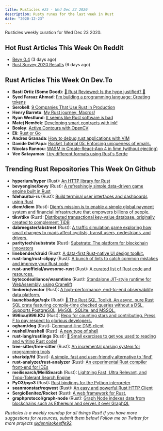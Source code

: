 ```yaml
---
title: Rusticles #25 - Wed Dec 23 2020
description: Rusty runes for the last week in Rust
date: "2020-12-23"
---
```


Rusticles weekly curation for Wed Dec 23 2020.



## Hot Rust Articles This Week On Reddit

- [Bevy 0.4](https://www.reddit.com/r/rust/comments/kge7zy/bevy_04/) (3 days ago)
- [Rust Survey 2020 Results](https://www.reddit.com/r/rust/comments/kef55s/rust_survey_2020_results/) (6 days ago)



## Rust Articles This Week On Dev.To

- **Basti Ortiz (Some Dood)**: [🦀 Rust Reviewed: Is the hype justified? 🦀](https://dev.to/somedood/rust-reviewed-is-the-hype-justified-1pa1)
- **Syed Faraaz Ahmad**: [I'm building a programming language: Creating tokens](https://dev.to/faraazahmad/i-m-building-a-programming-language-creating-tokens-78b)
- **Serokell**: [9 Companies That Use Rust in Production](https://dev.to/serokell/9-companies-that-use-rust-in-production-3hd0)
- **Henry Barreto**: [My Rust journey: Macros!](https://dev.to/henrybarreto/my-rust-journey-macros-2n4i)
- **Ryan Westlund**: [It seems like Rust software is bad](https://dev.to/yujiri8/it-seems-like-rust-software-us-bad-hkk)
- **Matej Nemček**: [Developing smart contracts with ink!](https://dev.to/yangwao/developing-smart-contracts-with-ink-4g72)
- **Bosley**: [Active Contours with OpenCV](https://dev.to/bosley/active-contours-with-opencv-2ck5)
- **Eli**: [Rust or Go](https://dev.to/elipie/rust-or-go-19hd)
- **Andres Granada**: [How to debug rust applications with VIM](https://dev.to/ogranada/how-to-debug-rust-applications-with-vim-58b1)
- **Davide Del Papa**: [Rocket Tutorial 05: Enforcing uniqueness of emails.](https://dev.to/davidedelpapa/rocket-tutorial-05-enforcing-uniqueness-of-emails-136j)
- **Nicolas Rannou**: [WASM in Create-React-App 4 in 5mn (without ejecting)](https://dev.to/nicolasrannou/wasm-in-create-react-app-4-in-5mn-without-ejecting-cf6)
- **Vee Satayamas**: [I try different formats using Rust's Serde](https://dev.to/veer66/i-try-different-formats-using-rust-s-serde-mlo)



## Trending Rust Repositories This Week On Github

- **hyperium/hyper** (Rust): [An HTTP library for Rust](https://github.com/hyperium/hyper)
- **bevyengine/bevy** (Rust): [A refreshingly simple data-driven game engine built in Rust](https://github.com/bevyengine/bevy)
- **fdehau/tui-rs** (Rust): [Build terminal user interfaces and dashboards using Rust](https://github.com/fdehau/tui-rs)
- **diem/diem** (Rust): [Diem’s mission is to enable a simple global payment system and financial infrastructure that empowers billions of people.](https://github.com/diem/diem)
- **tikv/tikv** (Rust): [Distributed transactional key-value database, originally created to complement TiDB](https://github.com/tikv/tikv)
- **dabreegster/abstreet** (Rust): [A traffic simulation game exploring how small changes to roads affect cyclists, transit users, pedestrians, and drivers.](https://github.com/dabreegster/abstreet)
- **paritytech/substrate** (Rust): [Substrate: The platform for blockchain innovators](https://github.com/paritytech/substrate)
- **linebender/druid** (Rust): [A data-first Rust-native UI design toolkit.](https://github.com/linebender/druid)
- **rust-lang/rust-clippy** (Rust): [A bunch of lints to catch common mistakes and improve your Rust code](https://github.com/rust-lang/rust-clippy)
- **rust-unofficial/awesome-rust** (Rust): [A curated list of Rust code and resources.](https://github.com/rust-unofficial/awesome-rust)
- **bytecodealliance/wasmtime** (Rust): [Standalone JIT-style runtime for WebAssembly, using Cranelift](https://github.com/bytecodealliance/wasmtime)
- **timberio/vector** (Rust): [A high-performance, end-to-end observability data platform.](https://github.com/timberio/vector)
- **launchbadge/sqlx** (Rust): [🧰 The Rust SQL Toolkit. An async, pure Rust SQL crate featuring compile-time checked queries without a DSL. Supports PostgreSQL, MySQL, SQLite, and MSSQL.](https://github.com/launchbadge/sqlx)
- **996icu/996.ICU** (Rust): [Repo for counting stars and contributing. Press F to pay respect to glorious developers.](https://github.com/996icu/996.ICU)
- **ogham/dog** (Rust): [Command-line DNS client](https://github.com/ogham/dog)
- **nushell/nushell** (Rust): [A new type of shell](https://github.com/nushell/nushell)
- **rust-lang/rustlings** (Rust): [🦀 Small exercises to get you used to reading and writing Rust code!](https://github.com/rust-lang/rustlings)
- **tree-sitter/tree-sitter** (Rust): [An incremental parsing system for programming tools](https://github.com/tree-sitter/tree-sitter)
- **sharkdp/fd** (Rust): [A simple, fast and user-friendly alternative to 'find'](https://github.com/sharkdp/fd)
- **rust-analyzer/rust-analyzer** (Rust): [An experimental Rust compiler front-end for IDEs](https://github.com/rust-analyzer/rust-analyzer)
- **meilisearch/MeiliSearch** (Rust): [Lightning Fast, Ultra Relevant, and Typo-Tolerant Search Engine](https://github.com/meilisearch/MeiliSearch)
- **PyO3/pyo3** (Rust): [Rust bindings for the Python interpreter](https://github.com/PyO3/pyo3)
- **seanmonstar/reqwest** (Rust): [An easy and powerful Rust HTTP Client](https://github.com/seanmonstar/reqwest)
- **SergioBenitez/Rocket** (Rust): [A web framework for Rust.](https://github.com/SergioBenitez/Rocket)
- **graphprotocol/graph-node** (Rust): [Graph Node indexes data from blockchains such as Ethereum and serves it over GraphQL](https://github.com/graphprotocol/graph-node)

_Rusticles is a weekly roundup for all things Rust! If you have more suggestions for resources, submit them below! Follow me on Twitter for more projects [@dennisokeeffe92](https://twitter.com/dennisokeeffe92)._